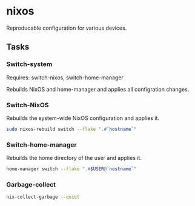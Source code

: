 # nixos

Reproducable configuration for various devices.

## Tasks

### Switch-system

Requires: switch-nixos, switch-home-manager

Rebuilds NixOS and home-manager and applies all configration changes.

### Switch-NixOS

Rebuilds the system-wide NixOS configuration and applies it.

```bash
sudo nixos-rebuild switch --flake ".#`hostname`"
```

### Switch-home-manager

Rebuilds the home directory of the user and applies it.

```bash
home-manager switch --flake ".#$USER@`hostname`"
```

### Garbage-collect

```bash
nix-collect-garbage --quiet
```

